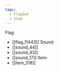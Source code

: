 ```yaml
---
tags:
  - FlagSet
  - Item
---
```

Flag:
- [[flag_11443]]
Sound:
- [[sound_44]]
- [[sound_43]]
- [[sound_17]]
Item:
- [[item_518]]
